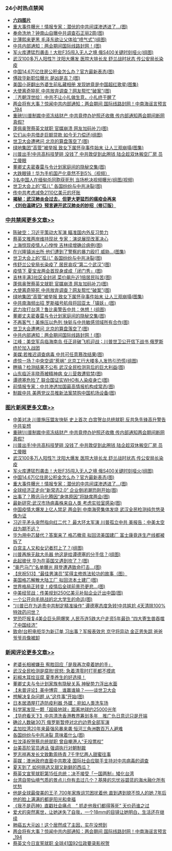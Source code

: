 <div class="catlist">
<h3>24小时热点禁闻</h3>
<ul>
<li><b><a href="64photo" target="_blank">六四图片</a></b></li>
<li><a href="https://github.com/fqnews/bnews/blob/master/topimagenews/20200520/1331396.md">重大事件曝光！情报专家：潜伏的中共间谍渗透进了...(图)</a></li>
<li><a href="https://github.com/fqnews/bnews/blob/master/cbnews/20200520/1331354.md">奉命洗地？钟南山自曝中共调查石正丽2周(图)</a></li>
<li><a href="https://github.com/fqnews/bnews/blob/master/cnnews/20200520/1331294.md">比薄熙来更黑 毛泽东欲让父体验“喷气式”(组图)</a></li>
<li><a href="https://github.com/fqnews/bnews/blob/master/cbnews/20200520/1331415.md">中共内部通知：两会期间国际线路封网！(图)</a></li>
<li><a href="https://github.com/fqnews/bnews/blob/master/topimagenews/20200520/1331542.md">军火库遭猛烈袭击！大批F35闯入无人之境 俄S400关键时刻哑火(组图)</a></li>
<li><a href="https://github.com/fqnews/bnews/blob/master/topimagenews/20200520/1331602.md">武汉100多万人阳性?! 沈阳大爆发 医院大排长龙 舒兰战时状态 传公安局长染疫</a></li>
<li><a href="https://github.com/fqnews/bnews/blob/master/topimagenews/20200520/1331524.md">中国14.6万亿住房公积金怎么办？官方最新表态(图)</a></li>
<li><a href="https://github.com/fqnews/bnews/blob/master/cnnews/20200520/1331369.md">傅政华新职位曝光 是凶是吉？(图)</a></li>
<li><a href="https://github.com/fqnews/bnews/blob/master/yule/20200520/1331180.md">美国小哥翻出外婆生前私藏相册 发现她竟是中国超红歌星(图集)</a></li>
<li><a href="https://github.com/fqnews/bnews/blob/master/cbnews/20200520/1331536.md">大使离奇猝死 中共放弃调查？网友帮忙“破案”(图)</a></li>
<li><a href="https://github.com/fqnews/bnews/blob/master/ssgc/20200520/1331237.md">〖兲朝浮世绘〗中共不让小扎做生意，小扎终于醒了</a></li>
<li><a href="https://github.com/fqnews/bnews/blob/master/comments/20200520/1331499.md">两会将有大事？惊闻中共内部通知：两会期间 国际线路封网！中南海谣言预言_194</a></li>
<li><a href="https://github.com/fqnews/bnews/blob/master/topimagenews/20200520/1331670.md">重磅!川普制裁中资冻结财产 中共竟停办护照还收缴 传内部通知两会期间断网 真假?</a></li>
<li><a href="https://github.com/fqnews/bnews/blob/master/cbnews/20200520/1331555.md">蓬佩奥贺蔡英文就职 官媒崩溃 网友加码补刀(图)</a></li>
<li><a href="https://github.com/fqnews/bnews/blob/master/cbnews/20200520/1331262.md">它们从中共借走巨额贷款 如今无力偿还(组图)</a></li>
<li><a href="https://github.com/fqnews/bnews/blob/master/cbnews/20200520/1331416.md">世卫大会遭拷问 北京的算盘落空了(图)</a></li>
<li><a href="https://github.com/fqnews/bnews/blob/master/cbnews/20200520/1331507.md">绿地集团“高管”被举报 致女下属怀孕事件始末 让人三观崩塌(图集)</a></li>
<li><a href="https://github.com/fqnews/bnews/blob/master/topimagenews/20200520/1331651.md">川普出手!中共高科技梦碎 没钱了 中共敦促到此圈钱 陆企趁双休搬空厂房 员工傻眼</a></li>
<li><a href="https://github.com/fqnews/bnews/blob/master/cbnews/20200520/1331434.md">董卿丈夫密春雷与令计划家庭间的隐秘交集(图)</a></li>
<li><a href="https://github.com/fqnews/bnews/blob/master/cnnews/20200520/1331243.md">大跌眼镜！华为手机国产化竟然不到5%（视频）</a></li>
<li><a href="https://github.com/fqnews/bnews/blob/master/worldnews/20200520/1331359.md">3名中国人在缅甸杀同胞获死刑 当场枪决视频曝光(组图/视频)</a></li>
<li><a href="https://github.com/fqnews/bnews/blob/master/cbnews/20200520/1331589.md">世卫大会上的“孤儿” 各国纷纷与中共决裂(图)</a></li>
<li><a href="https://github.com/fqnews/bnews/blob/master/comments/20200520/1331289.md">传中共考虑减免2110亿美元的坏账</a></li>
<li><b><a href="https://github.com/fqnews/bnews/blob/master/comments/20200211/1275071.md" target="_blank">揭秘：武汉肺炎会过去，但更大更猛烈的瘟疫会再来</a></b></li>
<li><b><a href="https://github.com/fqnews/bnews/blob/master/comments/20200207/1272816.md" target="_blank">《刘伯温碑记》预言避开武汉肺炎的妙招（修订版）</a></b></li>
</ul>
</div>

<div class="catlist">
<h3><a href="https://github.com/fqnews/bnews/blob/master/cbnews/" target="_blank">中共禁闻</a><span><a href="https://github.com/fqnews/bnews/blob/master/cbnews/" target="_blank" rel="nofollow">更多文章>></a></span></h3>
<ul>
<li><a href="https://github.com/fqnews/bnews/blob/master/cbnews/20200520/1331728.md" target="_blank">陈破空：习近平策动大军演 瞄准国内外反习势力</a></li>
<li><a href="https://github.com/fqnews/bnews/blob/master/cbnews/20200520/1331679.md" target="_blank">蔡英文推两岸维持现状 专家：演说展现改革决心</a></li>
<li><a href="https://github.com/fqnews/bnews/blob/master/cbnews/20200520/1331603.md" target="_blank">上海惊现疫情人心惶惶 吉林续增确诊病例(图)</a></li>
<li><a href="https://github.com/fqnews/bnews/blob/master/cbnews/20200520/1331598.md" target="_blank">在兴隆镇派出所 他们遭到了警察的暴力殴打 威胁…(图集)</a></li>
<li><a href="https://github.com/fqnews/bnews/blob/master/cbnews/20200520/1331589.md" target="_blank">世卫大会上的“孤儿” 各国纷纷与中共决裂(图)</a></li>
<li><a href="https://github.com/fqnews/bnews/blob/master/cbnews/20200520/1331588.md" target="_blank">传舒兰公安局长染疫了 居民哀叹“第二个武汉”(图)</a></li>
<li><a href="https://github.com/fqnews/bnews/blob/master/cbnews/20200520/1331577.md" target="_blank">疫情下 夏宝龙两会首现身或成「闭门秀」(图)</a></li>
<li><a href="https://github.com/fqnews/bnews/blob/master/cbnews/20200520/1331567.md" target="_blank">吉林丰满3社区全封闭 菜价飙升近1倍居民叫苦(图)</a></li>
<li><a href="https://github.com/fqnews/bnews/blob/master/cbnews/20200520/1331555.md" target="_blank">蓬佩奥贺蔡英文就职 官媒崩溃 网友加码补刀(图)</a></li>
<li><a href="https://github.com/fqnews/bnews/blob/master/cbnews/20200520/1331536.md" target="_blank">大使离奇猝死 中共放弃调查？网友帮忙“破案”(图)</a></li>
<li><a href="https://github.com/fqnews/bnews/blob/master/cbnews/20200520/1331507.md" target="_blank">绿地集团“高管”被举报 致女下属怀孕事件始末 让人三观崩塌(图集)</a></li>
<li><a href="https://github.com/fqnews/bnews/blob/master/cbnews/20200520/1331494.md" target="_blank">中共南海频出招 罗斯福号航母将回亚太「镇妖」(图)</a></li>
<li><a href="https://github.com/fqnews/bnews/blob/master/cbnews/20200520/1331467.md" target="_blank">武力攻打台湾？鲁比奥警告中共：休想！(组图)</a></li>
<li><a href="https://github.com/fqnews/bnews/blob/master/cbnews/20200520/1331434.md" target="_blank">董卿丈夫密春雷与令计划家庭间的隐秘交集(图)</a></li>
<li><a href="https://github.com/fqnews/bnews/blob/master/cbnews/20200520/1331433.md" target="_blank">不再客气！美施压以色列 快斩与中共敏感领域所有合作(图)</a></li>
<li><a href="https://github.com/fqnews/bnews/blob/master/cbnews/20200520/1331416.md" target="_blank">世卫大会遭拷问 北京的算盘落空了(图)</a></li>
<li><a href="https://github.com/fqnews/bnews/blob/master/cbnews/20200520/1331415.md" target="_blank">中共内部通知：两会期间国际线路封网！(图)</a></li>
<li><a href="https://github.com/fqnews/bnews/blob/master/cbnews/20200520/1331414.md" target="_blank">江峰：美空军兵临海南岛 任正非破飞机迎战；川普世卫公开信下战书 俄罗斯终於加入战团</a></li>
<li><a href="https://github.com/fqnews/bnews/blob/master/cbnews/20200520/1331409.md" target="_blank">美媒:若推迟调查病毒 中共可任意篡改结果(图)</a></li>
<li><a href="https://github.com/fqnews/bnews/blob/master/cbnews/20200520/1331408.md" target="_blank">虚惊一场？中央空调“惹祸” 北京工行大楼多人发热引恐慌(组图)</a></li>
<li><a href="https://github.com/fqnews/bnews/blob/master/cbnews/20200520/1331407.md" target="_blank">瞎搞？检测结果不公布 武汉全民检测背后的巨大利益(图)</a></li>
<li><a href="https://github.com/fqnews/bnews/blob/master/cbnews/20200520/1331406.md" target="_blank">山东临沂丰晓燕被精神病 女儿营救遭软禁(图)</a></li>
<li><a href="https://github.com/fqnews/bnews/blob/master/cbnews/20200520/1331404.md" target="_blank">谭德塞危险了 联合国证实WHO有人染疫身亡(图)</a></li>
<li><a href="https://github.com/fqnews/bnews/blob/master/cbnews/20200520/1331387.md" target="_blank">前情报专家：中共渗透加国最高情报机构成常态(图)</a></li>
<li><a href="https://github.com/fqnews/bnews/blob/master/cbnews/20200520/1331372.md" target="_blank">制裁中共 美两党议员推新法案禁购中国机场设备(图)</a></li>

</ul>
</div>
<div class="catlist">
<h3><a href="https://github.com/fqnews/bnews/blob/master/topimagenews/" target="_blank">图片新闻</a><span><a href="https://github.com/fqnews/bnews/blob/master/topimagenews/" target="_blank" rel="nofollow">更多文章>></a></span></h3>
<ul>
<li><a href="https://github.com/fqnews/bnews/blob/master/topimagenews/20200520/1331687.md" target="_blank">中美对决 川普施压盟友快斩 史上首次 白宫贺台总统就职 反共急先锋高升警告中共妄想</a></li>
<li><a href="https://github.com/fqnews/bnews/blob/master/topimagenews/20200520/1331670.md" target="_blank">重磅!川普制裁中资冻结财产 中共竟停办护照还收缴 传内部通知两会期间断网 真假?</a></li>
<li><a href="https://github.com/fqnews/bnews/blob/master/topimagenews/20200520/1331651.md" target="_blank">川普出手!中共高科技梦碎 没钱了 中共敦促到此圈钱 陆企趁双休搬空厂房 员工傻眼</a></li>
<li><a href="https://github.com/fqnews/bnews/blob/master/topimagenews/20200520/1331602.md" target="_blank">武汉100多万人阳性?! 沈阳大爆发 医院大排长龙 舒兰战时状态 传公安局长染疫</a></li>
<li><a href="https://github.com/fqnews/bnews/blob/master/topimagenews/20200520/1331542.md" target="_blank">军火库遭猛烈袭击！大批F35闯入无人之境 俄S400关键时刻哑火(组图)</a></li>
<li><a href="https://github.com/fqnews/bnews/blob/master/topimagenews/20200520/1331524.md" target="_blank">中国14.6万亿住房公积金怎么办？官方最新表态(图)</a></li>
<li><a href="https://github.com/fqnews/bnews/blob/master/topimagenews/20200520/1331396.md" target="_blank">重大事件曝光！情报专家：潜伏的中共间谍渗透进了&#8230;(图)</a></li>
<li><a href="https://github.com/fqnews/bnews/blob/master/topimagenews/20200519/1331138.md" target="_blank">全球经济正走向“新常态2.0” 企业倒闭潮恐刚开始(图)</a></li>
<li><a href="https://github.com/fqnews/bnews/blob/master/topimagenews/20200519/1331125.md" target="_blank">出事了？腾讯马化腾因“身体原因”将缺席两会(图)</a></li>
<li><a href="https://github.com/fqnews/bnews/blob/master/topimagenews/20200519/1331124.md" target="_blank">最新研究:武汉市场病毒株来自人类 考虑实验室感染(图)</a></li>
<li><a href="https://github.com/fqnews/bnews/blob/master/topimagenews/20200519/1331097.md" target="_blank">中国疫情大爆发上亿人禁足 两会到 中南海旁集体发烧 武汉全民检测纯忽悠录像为证</a></li>
<li><a href="https://github.com/fqnews/bnews/blob/master/topimagenews/20200519/1331072.md" target="_blank">习近平矛头突然指向红二代？ 最大环太军演 川普孤立中共 美报告：中美太空战为期不远？</a></li>
<li><a href="https://github.com/fqnews/bnews/blob/master/topimagenews/20200519/1331064.md" target="_blank">华为用中芯替代？答案来了 格芯撤资 拟回流美国建厂 富士康竟连生产线都被拆了</a></li>
<li><a href="https://github.com/fqnews/bnews/blob/master/topimagenews/20200519/1330961.md" target="_blank">白宫主人又和女记者怼上了？(组图)</a></li>
<li><a href="https://github.com/fqnews/bnews/blob/master/topimagenews/20200519/1330917.md" target="_blank">川普再施无敌大杀器 他这是给谭德塞的分手信？(组图)</a></li>
<li><a href="https://github.com/fqnews/bnews/blob/master/topimagenews/20200519/1330909.md" target="_blank">此起彼伏 华为在英国又遇到坎了？(图)</a></li>
<li><a href="https://github.com/fqnews/bnews/blob/master/topimagenews/20200519/1330873.md" target="_blank">“奥巴马门”名单曝光 拜登遭遇致命打击…(图)</a></li>
<li><a href="https://github.com/fqnews/bnews/blob/master/comments/20200519/1330603.md" target="_blank">【庆祝513】“最佳男演员”奖得主修炼法轮功的故事（图）</a></li>
<li><a href="https://github.com/fqnews/bnews/blob/master/topimagenews/20200519/1330755.md" target="_blank">美国格芯解散大陆工厂 拟回流本土建厂(图)</a></li>
<li><a href="https://github.com/fqnews/bnews/blob/master/topimagenews/20200519/1330659.md" target="_blank">世界格局正转变！疫情后全球前景恐更悲…(图)</a></li>
<li><a href="https://github.com/fqnews/bnews/blob/master/topimagenews/20200519/1330646.md" target="_blank">中美经贸战：传美规划250亿美元补贴企业迁出中国(图)</a></li>
<li><a href="https://github.com/fqnews/bnews/blob/master/topimagenews/20200518/1330567.md" target="_blank">一个公开向毛挑战的北大学生的命运(图)</a></li>
<li><a href="https://github.com/fqnews/bnews/blob/master/topimagenews/20200518/1330550.md" target="_blank">&#8220;川普已在为追责中共制定精准操作” 谭德塞态度急转!中共尴尬 4天清除100%特效药问世？</a></li>
<li><a href="https://github.com/fqnews/bnews/blob/master/topimagenews/20200518/1330488.md" target="_blank">党恐吓报复4美企巨头网爆笑 人民币连5跌大户走资5年最劲 “四大寄生兽吞噬了中国经济”</a></li>
<li><a href="https://github.com/fqnews/bnews/blob/master/topimagenews/20200518/1330475.md" target="_blank">致命!台积电拒华为新订单 习出事？军报表效忠 京守将异动 金正恩失踪 爸爸爷爷肖像被卸</a></li>

</ul>
</div>
<div class="catlist">
<h3><a href="https://github.com/fqnews/bnews/blob/master/comments/" target="_blank">新闻评论</a><span><a href="https://github.com/fqnews/bnews/blob/master/comments/" target="_blank" rel="nofollow">更多文章>></a></span></h3>
<ul>
<li><a href="https://github.com/fqnews/bnews/blob/master/comments/20200520/1331742.md" target="_blank">老婆长相被嫌丑  宥胜回应「是我再次牵着她的手」</a></li>
<li><a href="https://github.com/fqnews/bnews/blob/master/comments/20200520/1331725.md" target="_blank">武汉全民检测是腐败!民怒: 急着清零时打死都不摸底</a></li>
<li><a href="https://github.com/fqnews/bnews/blob/master/comments/20200520/1331711.md" target="_blank">彩椒木耳烩豆腐 夏季养生的好选择！</a></li>
<li><a href="https://github.com/fqnews/bnews/blob/master/comments/20200520/1331692.md" target="_blank">董卿丈夫与令计划家族有隐秘关系 神秘势力浮出水面</a></li>
<li><a href="https://github.com/fqnews/bnews/blob/master/comments/20200520/1331677.md" target="_blank">【未普评论】美中博弈　谁赢谁输？——谈世卫大会</a></li>
<li><a href="https://github.com/fqnews/bnews/blob/master/comments/20200520/1331674.md" target="_blank">想解决复杂问题 从“这件事”开始(图)</a></li>
<li><a href="https://github.com/fqnews/bnews/blob/master/comments/20200520/1331660.md" target="_blank">日本居酒屋打造防疫利器  外媒：宛如人类洗车场</a></li>
<li><a href="https://github.com/fqnews/bnews/blob/master/comments/20200520/1331659.md" target="_blank">科学家发现一颗「超级地球」距离地球约25000光年</a></li>
<li><a href="https://github.com/fqnews/bnews/blob/master/comments/20200520/1331652.md" target="_blank">【华府看天下】中共清洗香港教界筹划多年　推广仇日意识只是开端</a></li>
<li><a href="https://github.com/fqnews/bnews/blob/master/comments/20200520/1331640.md" target="_blank">确诊人数破30万 俄罗斯暂停对北约边界全部军演</a></li>
<li><a href="https://github.com/fqnews/bnews/blob/master/comments/20200520/1331633.md" target="_blank">孟加拉湾20年来最强风暴来袭 恒河三角洲数百万人避难</a></li>
<li><a href="https://github.com/fqnews/bnews/blob/master/comments/20200520/1331619.md" target="_blank">各国纷纷与中共决裂 意味着什么(图)</a></li>
<li><a href="https://github.com/fqnews/bnews/blob/master/comments/20200520/1331605.md" target="_blank">杜汶泽祝贺蔡总统就职 曾自嘲港人“无投票权”</a></li>
<li><a href="https://github.com/fqnews/bnews/blob/master/comments/20200520/1331581.md" target="_blank">台美高阶官员通话 强调执行对朝制裁</a></li>
<li><a href="https://github.com/fqnews/bnews/blob/master/comments/20200520/1331570.md" target="_blank">罗志祥再发长文致歉周扬青 7千字忆两人甜蜜往事</a></li>
<li><a href="https://github.com/fqnews/bnews/blob/master/comments/20200520/1331559.md" target="_blank">英媒：澳洲政府直面中共欺凌  国际社会应联手支持对中共病毒的调查</a></li>
<li><a href="https://github.com/fqnews/bnews/blob/master/comments/20200520/1331558.md" target="_blank">夏天到了 如何挑选又甜又新鲜的西瓜？</a></li>
<li><a href="https://github.com/fqnews/bnews/blob/master/comments/20200520/1331530.md" target="_blank">蔡英文宣誓就职第15任总统：决不接受「一国两制」矮化台湾</a></li>
<li><a href="https://github.com/fqnews/bnews/blob/master/comments/20200520/1331529.md" target="_blank">台湾自带仙境气质的景点儿你有去过几个？基隆的忘忧谷碧蓝的海水融化所有忧愁</a></li>
<li><a href="https://github.com/fqnews/bnews/blob/master/comments/20200520/1331528.md" target="_blank">他是全球最俊美的王子 700年家族诅咒困扰着他 直到遇到貌不惊人的她  7年后他的脸上满满的都是阳光和幸福</a></li>
<li><a href="https://github.com/fqnews/bnews/blob/master/comments/20200520/1331511.md" target="_blank">《我不是药神》直戳社会痛点　“ 抓走他我们都得等死” 天价药谁之过</a></li>
<li><a href="https://github.com/fqnews/bnews/blob/master/comments/20200520/1331510.md" target="_blank">爱犬的突然离世，让她迷失了自我，一个18mm的目镜让她明白，生活还在继续</a></li>
<li><a href="https://github.com/fqnews/bnews/blob/master/comments/20200520/1331504.md" target="_blank">肺癌五大元凶！这个居然成了主因，实在没想到</a></li>
<li><a href="https://github.com/fqnews/bnews/blob/master/comments/20200520/1331499.md" target="_blank">两会将有大事？惊闻中共内部通知：两会期间 国际线路封网！中南海谣言预言_194</a></li>
<li><a href="https://github.com/fqnews/bnews/blob/master/comments/20200520/1331498.md" target="_blank">蔡英文今日宣誓就职 全球41国92位政要录影祝贺</a></li>

</ul>
</div>